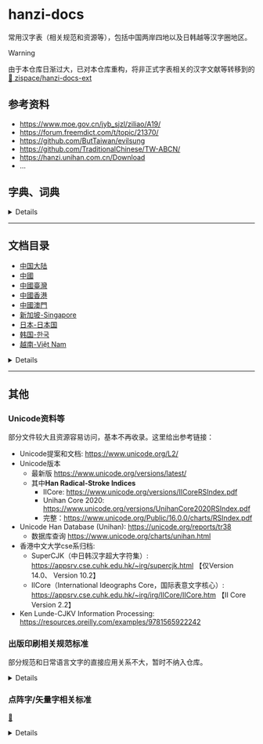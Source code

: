 # hanzi-docs

常用汉字表（相关规范和资源等），包括中国两岸四地以及日韩越等汉字圈地区。

> [!warning]
> 
> 由于本仓库日渐过大，已对本仓库重构，将非正式字表相关的汉字文献等转移到的
> [:link: zispace/hanzi-docs-ext](https://github.com/zispace/hanzi-docs-ext)
>

## 参考资料

- <https://www.moe.gov.cn/jyb_sjzl/ziliao/A19/>
- <https://forum.freemdict.com/t/topic/21370/>
- <https://github.com/ButTaiwan/evilsung>
- <https://github.com/TraditionalChinese/TW-ABCN/>
- <https://hanzi.unihan.com.cn/Download>
- …

## 字典、词典

<details>

### 出版

- 中国社会科学院语言研究所《现代汉语词典》
  - 民间在线版 <https://ano-via.github.io/dict/>
- 王力《古汉语字典》
- 《汉语大字典》
- 许慎《说文解字》
- 《康熙字典》

### 在线

- 臺灣“教育部”
   - 《重編國語辭典修訂本》: <https://dict.revised.moe.edu.tw>
   - 《國語小字典》或《國語辭典簡編本》
   - 《異體字字典》: <https://dict.variants.moe.edu.tw>
- 萌典：<https://www.moedict.tw/>
- 香港中文大學《漢語多功能字庫》: <https://humanum.arts.cuhk.edu.hk/Lexis/lexi-mf/>
- 北京师范大学《汉字全息资源应用系统》: <https://qxk.bnu.edu.cn/#/>
- 汉典: <https://www.zdic.net>
- 大陆版《中华语文知识库》（《两岸通用词典等》）: <https://www.zhonghuayuwen.org/#/index>
  - 臺灣版《中華語文知識庫》: <https://www.chinese-linguipedia.org>
- 字统网/字統網: <https://zi.tools>
- Chinese Etymology字源: <https://hanziyuan.net>
- 国家标准全文公开系统: <https://openstd.samr.gov.cn/bzgk/gb/>

</details>

---

## 文档目录

- [中国大陆](#中国大陆)
- [中國](#中國)
- [中國臺灣](#中國臺灣)
- [中國香港](#中國香港)
- [中國澳門](#中國澳門)
- [新加坡-Singapore](#新加坡-singapore)
- [日本-日本国](#日本-日本国)
- [韩国-한국](#韩国-한국)
- [越南-Việt Nam](#越南-việt-nam)

<details>

### 中国大陆

> [!TIP]
>
> 部分非原版电子件（或扫描件）的字表，由于可能存在错讹或字形异常，已经移动到目录`4-非原版`。

- **1-汉字字表**
  - 19770720-部分计量单位名称统一用字表.pdf
  - 19851227-普通话异读词审音表.pdf
  - 20081100-现代汉语常用词表（草案）-部分.pdf
  - 20090812-通用规范汉字表（征求意见稿）.pdf
  - 20130618-通用规范汉字表-压缩版.pdf
  - 20130618-通用规范汉字表.pdf
  - 20160500-普通话异读词审音表（修订稿）2016年5月.doc
  - 20160500-普通话异读词审音表（修订稿）2016年5月.pdf
- **1-汉字字表-废弃**
  - 19550107-汉字简化方案草案-单行本.pdf
  - 19550107-汉字简化方案草案.pdf
  - 19551222-第一批异体字整理表-1988年备注版.pdf
  - 19551222-第一批异体字整理表-原始扫描.pdf
  - 19551222-第一批异体字整理表.pdf
  - 19560128-汉字简化方案.pdf
  - 19561000-第二批异体字整理表（初稿）.pdf
  - 19640500-简化字总表-扫描1.pdf
  - 19640500-简化字总表-扫描2.pdf
  - 19650130-印刷通用汉字字形表.pdf
  - 19650130-印刷通用汉字字形表（1986年扫描版）.pdf
  - 19770500-第二次汉字简化方案草案-扫描1.pdf
  - 19770500-第二次汉字简化方案草案-扫描2.pdf
  - 19770500-第二次汉字简化方案草案-扫描3.pdf
  - 19770500-第二次汉字简化方案草案-文字改革出版社.pdf
  - 19810800-第二次汉字简化方案修订草案征求意见表-扫描压缩版.pdf
  - 19810800-第二次汉字简化方案修订草案征求意见表-扫描版.pdf
  - 19860600-简化字总表（1986版）-仅字表.pdf
  - 19860600-简化字总表（1986版）-含通知.pdf
  - 19860600-简化字总表（1986版）-扫描压缩版.pdf
  - 19860600-简化字总表（1986版）-扫描版.pdf
  - 19861010-简化字总表（1986版）-文字整理版.pdf
  - 19861010-简化字总表（1986版）-新华社印刷厂.pdf
  - 19880126-现代汉语常用字表（3500字）-版本2.pdf
  - 19880126-现代汉语常用字表（3500字）.pdf
  - 19880304-现代汉语通用字表（7000字）.pdf
  - 19970407-现代汉语通用字笔顺规范.pdf
- **2-GB-国家标准**
  - 19810501-GB 2312-1980《信息交换用汉字编码字符集 基本集》.pdf
  - 19810501-GB 2312-1980《信息交换用汉字编码字符集 基本集》（部分）.pdf
  - 19820801-ISO 7098《文献工作—中文罗马字母拼写法》.pdf
  - 19850129-GBT 4481-1985《中国语种代码》.pdf
  - 19850129-GBT 4881-1985《中国语种代码》版本2.pdf
  - 19900613-GBT 12345-1990《信息交换用汉字编码字符集辅助集》.pdf
  - 19910830-GB 3304-1991《中国各民族名称的罗马字母拼写法和代码》.pdf
  - 19920101-GB 12200.1-1990《汉语信息处理词汇 01部分：基本术语》.pdf
  - 19920201-GB 3259-1992《中文书刊名称汉语拼音拼写法》.pdf
  - 19920413-GBT 13418-1992《文字条目通用排序规则》.pdf
  - 19931116-GBT 14706-93《校对符号及其用法》.pdf
  - 19931227-GB 3100-93《国际单位制及其应用》.pdf
  - 19931227-GB 3101-1993《有关量、单位和符号的一般原则》.pdf
  - 19931230-GB 13000.1-1993《信息技术 通用多八位编码字符集》.pdf
  - 19940207-GBT 12200.2-1994《汉语信息处理词汇 02部分：汉语和汉字》.pdf
  - 19950908-GBT 15720-1995《中国盲文》.pdf
  - 19951213-GBT 15834-1995《标点符号用法》.pdf
  - 19960122-GBT 16159-1996《汉语拼音正词法基本规则》-版本1.pdf
  - 19960122-GBT 16159-1996《汉语拼音正词法基本规则》-版本2.pdf
  - 19960122-GBT 16159-1996《汉语拼音正词法基本规则》-版本3.pdf
  - 20000317-GB 18030-2000《信息技术 信息交换用汉字编码字符集 基本集的扩充》.pdf
  - 20051108-GB 18030-2005《信息技术 中文编码字符集》.pdf
  - 20060918-GBT 20532-2006《信息处理用现代汉语词类标记规范》.pdf
  - 20110729-GBT 15835-2011《出版物上数字用法》.pdf
  - 20111031-GBT 28039-2011《中国人名汉语拼音字母拼写规则》.pdf
  - 20111230-GB 15834-2011《标点符号用法》-压缩版.pdf
  - 20111230-GB 15834-2011《标点符号用法》.pdf
  - 20120629-GBT 16159-2012《汉语拼音正词法基本规则》.pdf
  - 20131231-GBT 30240.1-2013《公共服务领域英文译写规范 第1部分：通则》.pdf
  - 20150113-GBT 15835-2011《出版物上数字用法的规定》.pdf
  - 20170522-GBT 30240.2-2017《公共服务领域英文译写规范 第2部分：交通》.pdf
  - 20170522-GBT 30240.3-2017《公共服务领域英文译写规范 第3部分：旅游》.pdf
  - 20170522-GBT 30240.4-2017《公共服务领域英文译写规范 第4部分：文化娱乐》.pdf
  - 20170522-GBT 30240.5-2017《公共服务领域英文译写规范 第5部分：体育》.pdf
  - 20170522-GBT 30240.6-2017《公共服务领域英文译写规范 第6部分：教育》.pdf
  - 20170522-GBT 30240.7-2017《公共服务领域英文译写规范 第7部分：医疗卫生》.pdf
  - 20170522-GBT 30240.8-2017《公共服务领域英文译写规范 第8部分：邮政电信》.pdf
  - 20170522-GBT 30240.9-2017《公共服务领域英文译写规范 第9部分：餐饮住宿》.pdf
  - 20170522-GBT 30240.10-2017《公共服务领域英文译写规范 第10部分：商业金融》.pdf
  - 20171219-GBT 35302-2017《公共服务领域俄文译写规范》.pdf
  - 20171219-GBT 35303-2017《公共服务领域日文译写规范》.pdf
  - 20211011-GBZ 40637-2021《古籍印刷通用字规范字形表》.pdf
  - 20211011-GBZ 40637-2021《古籍印刷通用字规范字形表》（文字整理版）.pdf
  - 20220719-GB 18030-2022《信息技术 中文编码字符集》.pdf
  - 20221230-GBT 7713.2-2022《学术论文编写规则》.pdf
  - GBT 7589-1987 信息交换用汉字编码字符集 第二辅助集（G2）.pdf
  - GBT 7590-1987 信息交换用汉字编码字符集 第四辅助集（G4）.pdf
  - GBT 15564-1995 图文电视广播用汉字编码字符集香港子集（GH）.pdf
  - GBT 16500-1998 信息交换用汉字编码字符集 第七辅助集（GE）.pdf
  - SJT 11239-2001 信息交换用汉字编码字符集 第八辅助集（G八辅）.pdf
- **2-GF-语言文字规范**
  - 19971201-GF 3001-1997《信息处理用GB13000.1字符集汉字部件规范》.pdf
  - 19991001-GF 3002-1999《GB13000.1字符集汉字笔顺规范》.pdf
  - 19991001-GF 3003-1999《GB13000.1字符集汉字字序（笔画序）规范》.pdf
  - 19991001-GF 3004-1999《印刷魏体字形规范》.pdf
  - 19991001-GF 3005-1999《印刷隶体字形规范》.pdf
  - 20010223-GF 3006-2001《汉语拼音方案的通用键盘表示规范》.pdf
  - 20011219-GF 1001-2001《第一批异形词整理表》-扫描版.pdf
  - 20011219-GF 1001-2001《第一批异形词整理表》-文字版.pdf
  - 20011219-GF 2001-2001《GB 13000.1 字符集汉字折笔规范》-压缩版.pdf
  - 20011219-GF 2001-2001《GB 13000.1 字符集汉字折笔规范》.pdf
  - 20050628-GF 2002-2006《汉字应用水平等级及测试大纲》.pdf
  - 20060227-GF 3007-2006《中国通用音标符号集》.pdf
  - 20090112-GF 0011-2009《汉字部首表》.pdf
  - 20090112-GF 0012-2009《GB13000.1字符集汉字部首归部规范》.pdf
  - 20090324-GF 0013-2009《现代常用独体字规范》.pdf
  - 20090324-GF 0014-2009《现代常用字部件及部件名称规范》.pdf
  - 20101019-GF 0015-2010《汉语国际教育用音节汉字词汇等级划分》.pdf
  - 20101019-GF 0016-2010《汉语口语水平等级标准及测试大纲》.pdf
  - 20130106-GF 0017-2013《识字教学用通用键盘汉字字形输入系统评测规则》.pdf
  - 20160829-GF 2002-2016《汉字应用水平等级及测试大纲》（2016年修订）.docx
  - 20180212-GF 0018-2018《中国英语能力等级量表》.pdf
  - 20180309-GF 0019-2018《国家通用盲文方案》.pdf
  - 20180309-GF 0020-2018《国家通用手语常用词表》.pdf
  - 20190715-GF 0021-2019《汉语手指字母方案》.pdf
  - 20190715-GF 0022-2019《中华通韵》.pdf
  - 20201123-GF 0023-2020《通用规范汉字笔顺规范》.pdf
  - 20201123-GF 0024-2020《〈中华人民共和国国歌〉国家通用手语方案》.pdf
  - 20210324-GF 0025-2021《国际中文教育中文水平等级标准》.pdf
- **2-其他规范**
  - 19760600-少数民族语地名汉语拼音字母音译转写法.pdf
  - 19760900-中国人名汉语拼音字母拼写法.pdf
  - 19820817-汉语拼音字母名称读音对照表-其他版本【国标[1982]339号】.pdf
  - 19820817-汉语拼音字母名称读音对照表【国标[1982]339号】.pdf
  - 19841225-中国地名汉语拼音字母拼写规则（汉语地名部分）.pdf
  - 20050528-日本汉字的汉语读音规范（草案）【语言文字规范草案】.pdf
  - 20140601-夹用英文的中文文本的标点符号用法（草案）【语言文字规范草案】.pdf
- **2-法律法规**
  - 19580211-汉语拼音方案.pdf
  - 19580211-汉语拼音方案（辞海附录5975页）.pdf
  - 20001031-中华人民共和国国家通用语言文字法【主席令第37号】.pdf
  - 20001031-中华人民共和国国家通用语言文字法（含主席令）【主席令第37号】.pdf
  - 20211127-普通话水平测试管理规定【教育部令第51号】.docx
  - 20220605-信息技术产品语言文字使用管理规定（征求意见稿）【教育部】.doc
  - 20230103-信息技术产品国家通用语言文字使用管理规定【教育部令第54号】.docx
  - 20230103-信息技术产品国家通用语言文字使用管理规定【教育部令第54号】.pdf
- **2-行业标准**
  - 20170417-CYT 154-2017《中文出版物夹用英文的编辑规范》.pdf
  - 20200901-WHT 90-2020《汉文古籍文字认同描述规范》.pdf
- **3-政府公文**
  - 19860525-废止第二次汉字简化方案（草案）【国发〔1986〕64号】.pdf
  - 19920707-出版物汉字使用管理规定【新出联[1992]4号】-其他版本.pdf
  - 19920707-出版物汉字使用管理规定【新出联[1992]4号】.pdf
  - 20030527-普通话水平测试工作评估指导标准【教语用司函〔2003〕17号】.pdf
  - 20031010-普通话水平测试大纲【教语用〔2003〕2号】.pdf
  - 20110301-新闻出版总署决定废止的第五批规范性文件目录【新闻出版总署令第50号】.xls
  - 20110301-新闻出版总署现行有效规范性文件目录【2011年第1号公告】.xls
  - 20191115-国家新闻出版署决定废止的规范性文件目录【国新出发〔2019〕38号】.doc
  - 20191115-国家新闻出版署继续有效的规范性文件目录【2019年第4号公告】.doc
  - 20191115-新闻出版署关于废止35件规范性文件的决定.pdf
  - 20230123-普通话水平测试规程【国语函〔2023〕1号】.docx


### 中國

- 1935-第一批简体字表-影印版附录.pdf
- 1935-第一批简体字表-扫描版.pdf
- 维基文库-19350821_第一批简体字表.pdf

### 中國臺灣

- 19820901_教育部4808個常用字.pdf
- 19820902-常用國字標準字體表.pdf
- 19990331_國語一字多音審訂表-版本2.pdf
- 19990331_國語一字多音審訂表.pdf
- 20001101-國語注音符號手冊.pdf
- 20121212_國語一字多音審訂表初稿.pdf
- 20121212_國語一字多音審訂表說帖.pdf
- 20200320_國中小國語文教科書用字審訂成果.pdf
- 20210104_《重編國語辭典修訂本》與《國語一字多音審訂表》取音差異表.pdf
- 《重訂標點符號手冊》修訂版.pdf
- 教育部字庫5021字.pdf
- 教育部本土語言成果參考字表_總表.pdf
- 教育部本土語言成果參考字表_附表.pdf
- 臺灣TW-ABCN正字甲乙丙表.pdf
- 《中華大辭典》附錄一-臺灣標點符號表.docx

### 中國香港

- 19900000-小學中國語文科（小一至小六課程綱要）.pdf
- 19900700-常用字字形表修订本-香港教育署语文教育学院中文系.pdf
- 20000700-《〈常用字字形表〉標準字體表》（2000版）.pdf
- 20051224-2000版《〈常用字字形表〉異體字表》.pdf
- 20090101-香港小學學習字詞表-特殊教育需要補充篇.pdf
- 20091200-香港增補字符集—2008.pdf
- 20170500-香港增補字符集—2016.pdf
- 《香港增補字符集》字符的倉頡碼和粵語拼音參考表 CangjieCantoneseRef.pdf
- 不獲納入《香港增補字符集》的字符 Not-Accepted.pdf
- 容易混淆字符表 Easily_Confused_Chinese_Characters.pdf
- **I字坊**
  - 20220906_常用香港外字表-1.8.pdf
  - 20220917_推薦形體表-1.04.pdf
  - 20220917_筆畫表-1.27.pdf
  - 20220917_部件檢校表-1.36.pdf

### 中國澳門

- 19851011-密碼及廣州音譯音字彙 dl-88-1985-an.pdf
- 20210100-《澳門增補字符集 – 2020》字符表.pdf
- 20240700-《澳門增補字符集 – 2022》字符表.pdf

### 新加坡-Singapore

- 1969-异体简体字表.pdf
- 1969-简体字表.pdf
- 1974-简体字总表.pdf
- 1976-简体字总表修订本.pdf
- 2007-小学华文生字表.pdf
- 2007-小学高级华文生字表.pdf
- 2015-《欢乐伙伴》小学华文生字表.pdf
- 2015-《欢乐伙伴》小学高级华文生字表.pdf
- 新加坡-小学第三学年华文课程说明-汉字笔画.pdf

### 日本-日本国

- 19080524_漢字要覧.pdf
- 19191225_漢字整理案.pdf
- 19310603_常用漢字表.pdf
- 19381105_漢字字体整理案.pdf
- 19420617_標準漢字表.pdf
- 19461116_当用漢字表.pdf
- 19720628_「異字同訓」の漢字の用法.pdf
- 19931100_表外漢字字体表.pdf
- 19970117_漢字字体資料集-1.pdf
- 19970117_漢字字体資料集-5.pdf
- 19970117_漢字字体資料集-6.pdf
- 20010326_当用漢字字体表.pdf
- 20070202_敬語の指針 keigo_tousin.pdf
- 20080000-別表「学年別漢字配当表」（平成20年告示）.pdf
- 20100607_改定常用漢字表答申 kaitei_kanji_toushin.pdf
- 20101118-新聞用語集 shimbun_yogo.pdf
- 20101118_2010 年「改定常用漢字表」対応新聞用語集 追補版.pdf
- 20101130_常用漢字表(joyokanjihyo平成22年版).pdf
- 20101130_常用漢字表別紙.pdf
- 20140221_「異字同訓」の漢字の使い分け例報告.pdf
- 20160229_常用漢字表の字体・字形に関する指針報告.pdf
- 20170300-小学校学習指導要領.pdf
- 20170925_人名用漢字別表の変遷.pdf
- 20191115_国語施策年表-明治35年以前.pdf
- 20191115_国語施策年表-明治35年～昭和20年.pdf
- 20191115_国語施策年表-昭和21年以降.pdf
- 20200930_法務省見直し（拡大）案_人名用漢字別表に掲げる漢字（287字）.pdf
- 20200930_法務省見直し（拡大）案_常用漢字表に掲げる漢字（1,945字）.pdf
- 20211214_法務省見直し（拡大）案_追加される漢字（578字）.pdf
- Jinmei-yō Kanji table (人名用漢字表) .pdf
- 维基百科-20230403_同音の漢字による書きかえ.pdf
- 维基词典-20220227_人名用漢字の一覧.pdf

### 韩国-한국

- 19720816_한문교육용기초한자.pdf
- 20130104_한문교육용기초한자(2014학년도부터_적용).pdf
- 20230530_韓國基礎1800漢字.pdf
- hanja-인명용 한자 (人名用漢字) .pdf
- hanja 한문 교육용 기초 한자 (漢文敎育用基礎漢字) -2015.pdf
- 교육용 필수한자 1800자 100자표(한자+훈음).pdf
- 편수자료(2편)_한문 교육용 기초 한자.pdf
- 한국_한문교육용_기초한자_1800자_부수순(2000).pdf

### 越南-Việt Nam

- 榜𡨸汉喃准常用(Bảng chữ Hán Nôm Chuẩn Thường dùng)-bchnctd 150123.pdf
- 榜𡨸汉喃准常用(Bảng chữ Hán Nôm Chuẩn Thường dùng)-bchnctd 300623.pdf
- 榜𡨸汉喃准常用(Bảng chữ Hán Nôm Chuẩn Thường dùng 常用标准汉喃字表).pdf

</details>

---

## 其他

### Unicode资料等

部分文件较大且资源容易访问，基本不再收录。这里给出参考链接：

- Unicode提案和文档: <https://www.unicode.org/L2/>
- Unicode版本
  - 最新版 <https://www.unicode.org/versions/latest/>
  - 其中**Han Radical-Stroke Indices**
    - IICore: <https://www.unicode.org/versions/IICoreRSIndex.pdf>
    - Unihan Core 2020: <https://www.unicode.org/versions/UnihanCore2020RSIndex.pdf>
    - 完整：<https://www.unicode.org/Public/16.0.0/charts/RSIndex.pdf>
- Unicode Han Database (Unihan): <https://unicode.org/reports/tr38>
  - 数据库查询 <https://www.unicode.org/charts/unihan.html>
- 香港中文大学cse系归档:
  - SuperCJK（中日韩汉字超大字符集）: <https://appsrv.cse.cuhk.edu.hk/~irg/supercjk.html> 【仅Version 14.0、 Version 10.2】
  - IICore（International Ideographs Core，国际表意文字核心）: <https://appsrv.cse.cuhk.edu.hk/~irg/irg/IICore/IICore.htm> 【II Core Version 2.2】
- Ken Lunde-CJKV Information Processing: https://resources.oreilly.com/examples/9781565922242

### 出版印刷相关规范标准

部分规范和日常语言文字的直接应用关系不大，暂时不纳入仓库。

<details>

可参考《国家新闻出版署关于公布继续有效的规范性文件目录的公告》（2019年 第4号）

- 国家标准
  - GB 11668-89《图书和其他出版物的书脊规则》
  - [x] GB 3259-92《中文书刊名称汉语拼音拼写法》
  - GB 6447-86《文摘编写规则》
  - GB/T 788-1999《图书和杂志开本及其幅面尺寸》
  - GB/T 3179-2009《期刊编排格式》
  - GB/T 3860-1995《文献叙词标引规则》
  - [x] GB/T 7713.2-2022《学术论文写作规则》
  - GB/T 7713.3-2009《科技报告编写规则》
  - GB/T 7714-2015《信息与文献 参考文献著录规则》
  - GB/T 9999-2001《中国标准连续出版物号》
  - GB/T 13417-2009《期刊目次表》
  - GB/T 16827-1997《中国标准刊号（ISSN部分条码）》
- 行业标准
  - CY/T 35-2001《文献章节编号方法》
  - CY/T 118-2015《学术出版规范一般要求》
  - CY/T 119-2015《学术出版规范 科学技术名词》
  - CY/T 120-2015《学术出版规范 图书版式》
  - CY/T 121-2015《学术出版规范 注释》
  - CY/T 122-2015《学术出版规范 引文》
  - CY/T 123-2015《学术出版规范 中文译著》
  - CY/T 124-2015《学术出版规范 古籍整理》
  - [x] CY/T 154-2017《中文出版物夹用英文的编辑规范》
  - CY/T 170-2019《学术出版规范 表格》
  - CY/T 171-2019《学术出版规范 插图》
  - CY/T 172-2019《学术出版规范 图书出版流程管理》
  - CY/T 173-2019《学术出版规范 关键词编写规范》
  - CY/T 174-2019《学术出版规范 期刊学术不端行为界定》
- 法律法规等
  - 《中华人民共和国著作权法》【1990年颁布，2020年最新修订】
  - 《出版管理条例》【国务院令第343号，2001年颁布，2016年最新修订】
  - 《著作权法实施条例》【国务院令第359号，2002年颁布，2013年最新修订】
  - 《信息网络传播权保护条例》【国务院令（第468号），2006年颁布，2013年最新修订】
  - 《期刊出版管理规定》【新闻出版总署令第31号，2005年发布，2017年最新修改】
  - 图书、期刊、音像制品、电子出版物重大选题备案办法【国新出发〔2019〕35号】
  - 报纸期刊出版质量综合评估办法（试行）【新出字〔2010〕294号】
  - 全国报纸期刊出版质量综合评估指标体系（试行）【新闻出版总署新闻报刊司，2010年】
  - 期刊编辑规程【新闻出版总署新闻报刊司、 中国期刊协会（2009年）】
  - 报纸期刊审读暂行办法【新闻出版总署（2009）】
  - 出版专业技术人员职业资格管理规定【新闻出版总署（2008）】
  - 期刊出版形式规范【新闻出版总署（2007）】
  - 教育部关于加强和改进高等学校哲学社会科学学报工作的意见【教社政〔2002〕10号】
  - 高等学校学报管理办法【教育部1998】
  - 关于出版单位的主办单位和主管单位职责的暂行规定【新闻出版署〔1993〕801号】
- 其他规范
  - 综合性期刊文献引证技术规范（试行稿）【2007年北京“综合性人文社会科学学术期刊编排规范研讨会”】

其他参考资料：
  - 中文书刊排版相关标准和规范 [:link: Haixing-Hu/typesetting-standard](https://github.com/Haixing-Hu/typesetting-standard)

</details>

### 点阵字/矢量字相关标准

[:link:](https://github.com/eisoch/ChineseStandards/issues/3)

<details>

- **12点阵**
  - SJ 11240-2001 信息技术 汉字编码字符集（基本集）12点阵字型 GB/T 2312
  - SJ 11295-2003 信息技术 通用多八位编码字符集（基本多文种平面）汉字12点阵字型 GB/T 13000
  - SJ 11301-2005 信息技术 通用多八位编码字符集（基本多文种平面）汉字12点阵压缩字型 GB/T 13000
  - GB/T 37022-2018 信息技术 通用编码字符集（基本多文种平面） 汉字11×12点阵字型 GB/T 13000

- **14点阵**
  - SJ 11241-2001 信息技术 汉字编码字符集（基本集）14点阵字型 GB/T 2312
  - SJ 11296-2003 信息技术 通用多八位编码字符集（基本多文种平面）汉字14点阵字型 GB/T 13000
  - SJ 11302-2005 信息技术 通用多八位编码字符集（基本多文种平面）汉字14点阵压缩字型 GB/T 13000
  - GB/T 37023-2018 信息技术 通用编码字符集（基本多文种平面） 汉字13×14点阵字型 GB/T 13000

- **15点阵**
  - SJ/T 11189-1998 信息技术 汉字编码字符集 基本集15点阵字型 GB/T 2312

- **16点阵**
  - GB 5199-2001 信息技术 汉字编码字符集（基本集） 16点阵字型 GB/T 2312
  - GB 17698-1999 信息技术 通用多八位编码字符集（I区） 汉字16点阵字型 GB/T 13000
  - GB 19966-2005 信息技术 通用多八位编码字符集（基本多文种平面）汉字16点阵字型 GB/T 13000
  - GB/T 11458.1-1989 信息处理用汉字15×16点阵字模集 通信子集 GB/T 8565.2
  - GB/T 11458.2-1989 信息处理用汉字15×16点阵字模数据集 通信子集 GB/T 8565.2
  - GB/T 17698-2010 信息技术 通用多八位编码字符集（CJK统一汉字） 15×16点阵字型 GB/T 13000
  - GB/T 19966-2019 信息技术 通用编码字符集（基本多文种平面） 汉字15×16点阵字型 GB/T 13000
  - GB/T 22320-2008 信息技术 中文编码字符集 汉字15×16点阵字型 GB 18030
  - GB/T 22320-2019 信息技术 中文编码字符集 汉字15×16点阵字型 GB 18030
  - GB/T 5199-2010 信息技术 汉字编码字符集（基本集） 15×16点阵字型 GB/T 2312
  - GB/T 5199.1-1985 信息交换用汉字15×16点阵字模集 GB/T 2312
  - GB/T 5199.2-1985 信息交换用汉字15×16点阵字模数据集 GB/T 2312
  - SJ 11303-2005 信息技术 通用多八位编码字符集（基本多文种平面）汉字16点阵压缩字型 GB/T 13000

- **18点阵**
  - GB/T 30878-2014 信息技术 通用多八位编码字符集（基本多文种平面） 汉字17×18点阵字型 GB/T 13000
  - GB/T 30878-2019 信息技术 通用编码字符集（基本多文种平面） 汉字17×18点阵字型 GB/T 13000

- **20点阵**
  - GB/T 37021-2018 信息技术 通用编码字符集（基本多文种平面） 汉字19×20点阵字型 GB/T 13000
  - SJ 11297-2003 信息技术 通用多八位编码字符集（基本多文种平面）汉字20点阵字型 GB/T 13000

- **22点阵**
  - WH/T 0504-1999 信息交换用汉字22×22点阵字模数据集 GB/T 2312
  - GB/T 30879.1-2014 信息技术 通用多八位编码字符集（基本多文种平面） 汉字22点阵字型 第1部分：宋体 GB/T 13000
  - GB/T 30879.2-2014 信息技术 通用多八位编码字符集（基本多文种平面） 汉字22点阵字型 第2部分：黑体 GB/T 13000
  - GB/T 30879.1-2019 信息技术 通用编码字符集（基本多文种平面） 汉字22点阵字型 第1部分：宋体 GB/T 13000
  - GB/T 30879.2-2019 信息技术 通用编码字符集（基本多文种平面） 汉字22点阵字型 第2部分：黑体 GB/T 13000

- **24点阵**
  - GB 5007.1-2001 信息技术 汉字编码字符集（基本集） 24点阵字型 GB/T 2312
  - GB 5007.2-2001 信息技术 汉字编码字符集（辅助集） 24点阵字型 GB/T 12345
  - GB/T 5007.1-1985 信息交换用汉字24×24点阵字模集 GB/T 2312
  - GB/T 5007.1-2010 信息技术 汉字编码字符集（基本集） 24点阵字型 GB/T 2312
  - GB/T 5007.2-1985 信息交换用汉字24×24点阵字模数据集 GB/T 2312
  - GB/T 5007.2-2008 信息技术 汉字编码字符集（辅助集） 24点阵字型 宋体 GB/T 12345
  - GB 16793-1997 信息技术 通用多八位编码字符集（Ⅰ区） 汉字24点阵字型 宋体 GB/T 13000
  - GB/T 16793.1-2010 信息技术 通用多八位编码字符集（CJK统一汉字） 24点阵字型 第1部分：宋体 GB/T 13000
  - GB 19967.1-2005 信息技术 通用多八位编码字符集（基本多文种平面）汉字24点阵字型 第1部分:宋体 GB/T 13000
  - GB/T 19967.1-2019 信息技术 通用编码字符集（基本多文种平面） 汉字24点阵字型 第1部分：宋体 GB/T 13000
  - GB/T 19967.2-2010 信息技术 通用多八位编码字符集（基本多文种平面） 汉字24点阵字型 第2部分：黑体 GB/T 13000
  - GB/T 19967.2-2019 信息技术 通用编码字符集（基本多文种平面） 汉字24点阵字型 第2部分：黑体 GB/T 13000
  - GB/T 11459.1-1989 信息处理用汉字24×24点阵字模集 通信子集 GB/T 8565.2
  - GB/T 11459.2-1989 信息处理用汉字24×24点阵字模数据集 通信子集 GB/T 8565.2
  - GB/T 22322.1-2008 信息技术 中文编码字符集 汉字24点阵字型 第1部分：宋体 GB 18030
  - GB/T 22322.1-2019 信息技术 中文编码字符集 汉字24点阵字型 第1部分：宋体 GB 18030

- **28点阵**
  - WH/T 0505-1999 信息交换用汉字28×28点阵字模数据集 GB/T 2312
  - GB/T 32636.1-2016 信息技术 通用多八位编码字符集（基本多文种平面） 汉字28点阵字型 第1部分：宋体 GB/T 13000
  - GB/T 32636.2-2016 信息技术 通用多八位编码字符集（基本多文种平面） 汉字28点阵字形 第2部分：黑体 GB/T 13000

- **32点阵**
  - GB 6345-2001 信息技术 汉字编码字符集（基本集） 32点阵字型 宋体 GB/T 2312
  - GB 6345.1-1986 信息交换用汉字32×32点阵字模集 GB/T 2312
  - GB 6345.2-1986 信息交换用汉字32×32点阵字模数据集 GB/T 2312
  - GB/T 6345.1-2010 信息技术 汉字编码字符集（基本集） 32点阵字型 第1部分：宋体 GB/T 2312
  - GB/T 6345.2-2008 信息技术 汉字编码字符集（基本集） 32点阵字型 第2部分：黑体 GB/T 2312
  - GB/T 6345.3-2008 信息技术 汉字编码字符集（基本集） 32点阵字型 第3部分：楷体 GB/T 2312
  - GB/T 6345.4-2008 信息技术 汉字编码字符集（基本集） 32点阵字型 第4部分：仿宋体 GB/T 2312
  - GB/T 12034-1989 信息交换用汉字32×32点阵仿宋体字模集及数据集 GB/T 2312
  - GB/T 12035-1989 信息交换用汉字32×32点阵楷体字模集及数据集 GB/T 2312
  - GB/T 12036-1989 信息交换用汉字32×32点阵黑体字模集及数据集 GB/T 2312
  - GB/T 25899.1-2010 信息技术 通用多八位编码字符集（基本多文种平面） 汉字32点阵字型 第1部分：宋体 GB/T 13000
  - GB/T 25899.2-2010 信息技术 通用多八位编码字符集（基本多文种平面） 汉字32点阵字型 第2部分：黑体 GB/T 13000
  - GB/T 25899.1-2019 信息技术 通用编码字符集（基本多文种平面） 汉字32点阵字型 第1部分：宋体 GB/T 13000
  - GB/T 25899.2-2019 信息技术 通用编码字符集（基本多文种平面） 汉字32点阵字型 第2部分：黑体 GB/T 13000

- **36点阵**
  - GB/T 12037-1989 信息交换用汉字36×36点阵宋体字模集及数据集 GB/T 2312
  - GB/T 12038-1989 信息交换用汉字36×36点阵仿宋体字模集及数据集 GB/T 2312
  - GB/T 12039-1989 信息交换用汉字36×36点阵楷体字模集及数据集 GB/T 2312
  - GB/T 12040-1989 信息交换用汉字36×36点阵黑体字模集及数据集 GB/T 2312

- **48点阵**
  - GB 12041-1989 信息交换用汉字48×48点阵宋体字模集及数据集 GB/T 2312
  - GB 12041-2001 信息技术 汉字编码字符集（基本集） 48点阵字型 宋体 GB/T 2312
  - GB/T 12041.1-2010 信息技术 汉字编码字符集（基本集） 48点阵字型 第1部分：宋体 GB/T 2312
  - GB/T 12041.2-2008 信息技术 汉字编码字符集（基本集） 48点阵字型 第2部分：黑体 GB/T 2312
  - GB/T 12041.3-2008 信息技术 汉字编码字符集（基本集） 48点阵字型 第3部分：楷体 GB/T 2312
  - GB/T 12041.4-2008 信息技术 汉字编码字符集（基本集） 48点阵字型 第4部分：仿宋体 GB/T 2312
  - GB/T 12042-1989 信息交换用汉字48×48点阵仿宋体字模集及数据集 GB/T 2312
  - GB/T 12043-1989 信息交换用汉字48×48点阵楷体字模集及数据集 GB/T 2312
  - GB/T 12044-1989 信息交换用汉字48×48点阵黑体字模集及数据集 GB/T 2312
  - GB 16794.1-1997 信息技术 通用多八位编码字符集（Ⅰ区） 汉字48点阵字型 第1部分:宋体 GB/T 13000
  - GB/T 16794.1-2010 信息技术 通用多八位编码字符集（CJK统一汉字） 48点阵字型 第1部分：宋体 GB/T 13000
  - GB/T 19968.1-2005 信息技术 通用多八位编码字符集（基本多文种平面）汉字48点阵字型 第1部分:宋体 GB/T 13000
  - GB/T 19968.1-2019 信息技术 通用编码字符集（基本多文种平面） 汉字48点阵字型 第1部分：宋体 GB/T 13000
  - GB/T 22321.1-2008 信息技术 中文编码字符集 汉字48点阵字型 第1部分：宋体 GB 18030
  - GB/T 22321.1-2018 信息技术 中文编码字符集 汉字48点阵字型 第1部分：宋体 GB 18030

- **64点阵**
  - GB/T 14242-1993 信息交换用汉字64×64点阵黑体字模集及数据集 GB/T 2312
  - GB/T 14243-1993 信息交换用汉字64×64点阵楷体字模集及数据集 GB/T 2312
  - GB/T 14244-1993 信息交换用汉字64×64点阵仿宋体字模集及数据集 GB/T 2312
  - GB/T 14245-1993 信息交换用汉字64×64点阵宋体字模集及数据集 GB/T 2312
  - GB/T 14245.1-2008 信息技术 汉字编码字符集（基本集） 64点阵字型 第1部分：宋体 GB/T 2312
  - GB/T 14245.2-2008 信息技术 汉字编码字符集（基本集） 64点阵字型 第2部分：黑体 GB/T 2312
  - GB/T 14245.3-2008 信息技术 汉字编码字符集（基本集） 64点阵字型 第3部分：楷体 GB/T 2312
  - GB/T 14245.4-2008 信息技术 汉字编码字符集（基本集） 64点阵字型 第4部分：仿宋体 GB/T 2312
  - SJ/T 11242.1-2001 信息技术 通用多八位编码字符集（Ⅰ区）汉字64点阵字型 第1部分:宋体 GB/T 13000
  - SJ/T 11242.2-2001 信息技术 通用多八位编码字符集（Ⅰ区）汉字64点阵字型 第2部分:黑体 GB/T 13000
  - SJ/T 11242.3-2001 信息技术 通用多八位编码字符集（Ⅰ区）汉字64点阵字型 第3部分:楷体 GB/T 13000
  - SJ/T 11242.4-2001 信息技术 通用多八位编码字符集（Ⅰ区）汉字64点阵字型 第4部分：仿宋体 GB/T 13000
  - GB/T 36616.1-2018 信息技术 通用编码字符集（基本多文种平面） 汉字64点阵字型 第1部分：宋体 GB/T 13000
  - GB/T 36616.2-2018 信息技术 通用编码字符集（基本多文种平面） 汉字64点阵字型 第2部分：黑体 GB/T 13000
  - GB/T 36616.3-2018 信息技术 通用编码字符集（基本多文种平面） 汉字64点阵字型 第3部分：楷体 GB/T 13000
  - GB/T 36616.4-2018 信息技术 通用编码字符集（基本多文种平面） 汉字64点阵字型 第4部分：仿宋体 GB/T 13000

- **128点阵**
  - GB/T 13443-1992 信息交换用汉字128×128点阵楷体字模集及数据集 GB/T 2312
  - GB/T 13444-1992 信息交换用汉字128×128点阵仿宋体字模集及数据集 GB/T 2312
  - GB/T 14717-1993 信息交换用汉字128×128点阵宋体字模集及数据集 GB/T 2312
  - GB/T 14718-1993 信息交换用汉字128×128点阵黑体字模集及数据集 GB/T 2312

- **256点阵**
  - GB/T 13445-1992 信息交换用汉字256×256点阵楷体字模集及数据集 GB/T 2312
  - GB/T 13446-1992 信息交换用汉字256×256点阵仿宋体字模集及数据集 GB/T 2312
  - GB/T 14719-1993 信息交换用汉字256×256点阵宋体字模集及数据集 GB/T 2312
  - GB/T 14720-1993 信息交换用汉字256×256点阵黑体字模集及数据集 GB/T 2312

- **矢量字**
  - GB/T 13844-1992 图形信息交换用矢量汉字 单线宋体字模集及数据集
  - GB/T 13845-1992 图形信息交换用矢量汉字 宋体字模集及数据集
  - GB/T 13846-1992 图形信息交换用矢量汉字 仿宋体字模集及数据集
  - GB/T 13847-1992 图形信息交换用矢量汉字 楷体字模集及数据集
  - GB/T 13848-1992 图形信息交换用矢量汉字 黑体字模集及数据集

</details>
